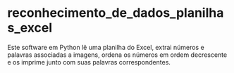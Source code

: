 # reconhecimento_de_dados_planilhas_excel
Este software em Python lê uma planilha do Excel, extrai números e palavras associadas a imagens, ordena os números em ordem decrescente e os imprime junto com suas palavras correspondentes.
